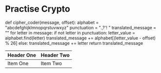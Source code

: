# Practise Crypto

def cipher_coder(message, offset):
    alphabet = "abcdefghijklmnopqrstuvwxyz"
    punctuation = ".,?'! "
    translated_message = ""
    for letter in message:
        if not letter in punctuation:
            letter_value = alphabet.find(letter)
            translated_message += alphabet[(letter_value - offset) % 26]
        else:
            translated_message += letter
    return translated_message

| Header One     | Header Two     |
| :------------- | :------------- |
| Item One       | Item Two       |
